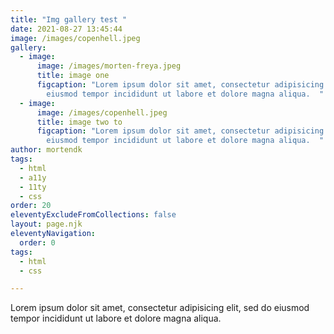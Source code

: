 ```yaml
---
title: "Img gallery test "
date: 2021-08-27 13:45:44
image: /images/copenhell.jpeg
gallery:
  - image:
      image: /images/morten-freya.jpeg
      title: image one
      figcaption: "Lorem ipsum dolor sit amet, consectetur adipisicing elit, sed do
        eiusmod tempor incididunt ut labore et dolore magna aliqua.  "
  - image:
      image: /images/copenhell.jpeg
      title: image two to
      figcaption: "Lorem ipsum dolor sit amet, consectetur adipisicing elit, sed do
        eiusmod tempor incididunt ut labore et dolore magna aliqua.  "
author: mortendk
tags:
  - html
  - a11y
  - 11ty
  - css
order: 20
eleventyExcludeFromCollections: false
layout: page.njk
eleventyNavigation:
  order: 0
tags:
  - html
  - css

---
```

Lorem ipsum dolor sit amet, consectetur adipisicing elit, sed do eiusmod tempor incididunt ut labore et dolore magna aliqua.